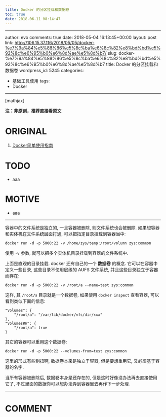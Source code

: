 ```yaml
---
title: Docker 的分区挂载和数据卷
toc: true
date: 2018-06-11 08:14:47
---
```

---
author: evo
comments: true
date: 2018-05-04 16:13:45+00:00
layout: post
link: http://106.15.37.116/2018/05/05/docker-%e7%9a%84%e5%88%86%e5%8c%ba%e6%8c%82%e8%bd%bd%e5%92%8c%e6%95%b0%e6%8d%ae%e5%8d%b7/
slug: docker-%e7%9a%84%e5%88%86%e5%8c%ba%e6%8c%82%e8%bd%bd%e5%92%8c%e6%95%b0%e6%8d%ae%e5%8d%b7
title: Docker 的分区挂载和数据卷
wordpress_id: 5245
categories:
- 基础工具使用
tags:
- Docker
---

<!-- more -->

[mathjax]

**注：非原创，推荐直接看原文**


# ORIGINAL





 	
  1. [Docker简单使用指南](https://www.w3cschool.cn/use_docker/)




# TODO





 	
  * aaa




# MOTIVE





 	
  * aaa





* * *



容器中的文件系统是独立的, 一旦容器被删除, 则文件系统也会被删除. 如果想容器和实体机在文件系统层面打通, 可以把指定目录挂载到容器当中:

    
    docker run -d -p 5000:22 -v /home/zys/temp:/root/volumn zys:common
    


使用 `-v` 参数, 就可以把多个实体机目录挂载到容器的文件系统中.

上面是直观的目录挂载. docker 还有自己的一个 **数据卷** 的概念. 它可以在容器中定义一些目录, 这些目录不使用层级的 AUFS 文件系统, 并且这些目录独立于容器而存在:

    
    docker run -d -p 5000:22 -v /root/a --name=test zys:common
    


这样, 其 `/root/a` 目录就是一个数据卷, 如果使用 `docker inspect` 查看容器, 可以看到类似下面的信息:

    
    "Volumes": {
        "/root/a": "/var/lib/docker/vfs/dir/xxx"
    },
    "VolumesRW": {
        "/root/a": true
    }
    


其它的容器可以重用这个数据卷:

    
    docker run -d -p 5000:22 --volumes-from=test zys:common
    


这里的形式有些别扭啊, 数据卷本来是独立于容器, 但是要想重用它, 又必须基于容器的名字.

当所有容器被删除后, 数据卷本身是还存在的, 但是这时好像没办法再去直接使用它了, 不过里面的数据你可以想办法弄到容器里去再作下一步处理.























* * *





# COMMENT



